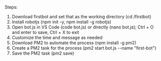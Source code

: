 Steps:
  1. Download firstbot and set that as the working directory (cd /firstbot)
  2. Install robotjs (npm init -y, npm install -g robotjs)
  3. Open bot.js in VS Code (code bot.js) or directly (nano bot.js); Ctrl + O and enter to save, Ctrl + X to exit
  4. Customize the time and message as needed
  5. Download PM2 to automate the process (npm install -g pm2)
  6. Create a PM2 task for the process (pm2 start bot.js --name "first-bot")
  7. Save the PM2 task (pm2 save)
